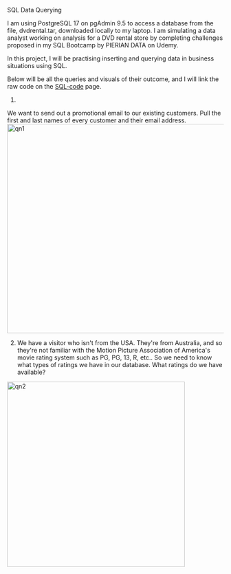 SQL Data Querying

I am using PostgreSQL 17 on pgAdmin 9.5 to access a database from the file, dvdrental.tar, downloaded locally to my laptop. I am simulating a data analyst working on analysis for a DVD rental store by completing challenges proposed in my SQL Bootcamp by PIERIAN DATA on Udemy.

In this project, I will be practising inserting and querying data in business situations using SQL.

Below will be all the queries and visuals of their outcome, and I will link the raw code on the [SQL-code]([url](https://github.com/Radster999/sql/blob/main/sql_code)) page.

1.
We want to send out a promotional email to our existing customers. Pull the first and last names of every customer and their email address.
<img width="677" height="487" alt="qn1" src="https://github.com/user-attachments/assets/f5111c32-e21f-4466-add7-e43e323a2ab8" />

2. We have a visitor who isn't from the USA. They're from Australia, and so they're not familiar with the Motion Picture Association of America's movie rating system such as PG, PG, 13, R, etc..
So we need to know what types of ratings we have in our database.
What ratings do we have available?
<img width="413" height="431" alt="qn2" src="https://github.com/user-attachments/assets/8e9446c2-290a-4c6d-90bf-d760ab2b9aa4" />

